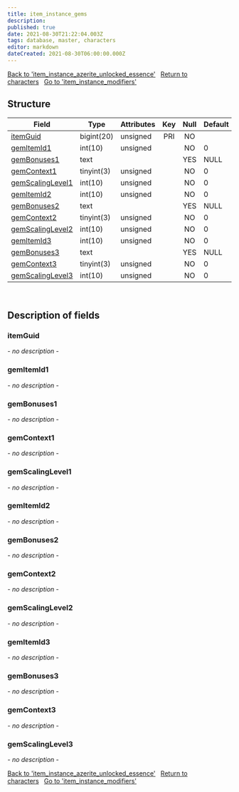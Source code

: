 ```yaml
---
title: item_instance_gems
description: 
published: true
date: 2021-08-30T21:22:04.003Z
tags: database, master, characters
editor: markdown
dateCreated: 2021-08-30T06:00:00.000Z
---
```


<a href="https://trinitycore.info/de/database/master/characters/item_instance_azerite_unlocked_essence" class="mt-5 v-btn v-btn--depressed v-btn--flat v-btn--outlined theme--light v-size--default darkblue--text text--lighten-3"><span class="v-btn__content"><i aria-hidden="true" class="v-icon notranslate v-icon--left mdi mdi-arrow-left theme--light"></i><span>Back to 'item_instance_azerite_unlocked_essence'</span></span></a>&nbsp;&nbsp;&nbsp;<a href="https://trinitycore.info/de/database/master/characters/home" class="mt-5 v-btn v-btn--depressed v-btn--flat v-btn--outlined theme--light v-size--default darkblue--text text--lighten-3"><span class="v-btn__content"><i aria-hidden="true" class="v-icon notranslate v-icon--left mdi mdi-home-outline theme--light"></i><span>Return to characters</span></span></a>&nbsp;&nbsp;&nbsp;<a href="https://trinitycore.info/de/database/master/characters/item_instance_modifiers" class="mt-5 v-btn v-btn--depressed v-btn--flat v-btn--outlined theme--light v-size--default darkblue--text text--lighten-3"><span class="v-btn__content"><span>Go to 'item_instance_modifiers'</span><i aria-hidden="true" class="v-icon notranslate v-icon--right mdi mdi-arrow-right theme--light"></i></span></a>

## Structure

| Field | Type | Attributes | Key | Null | Default | Extra | Comment |
| --- | --- | --- | :---: | :---: | --- | --- | --- |
| [itemGuid](#itemguid) | bigint(20) | unsigned | PRI | NO |  |  |  |
| [gemItemId1](#gemitemid1) | int(10) | unsigned |  | NO | 0 |  |  |
| [gemBonuses1](#gembonuses1) | text |  |  | YES | NULL |  |  |
| [gemContext1](#gemcontext1) | tinyint(3) | unsigned |  | NO | 0 |  |  |
| [gemScalingLevel1](#gemscalinglevel1) | int(10) | unsigned |  | NO | 0 |  |  |
| [gemItemId2](#gemitemid2) | int(10) | unsigned |  | NO | 0 |  |  |
| [gemBonuses2](#gembonuses2) | text |  |  | YES | NULL |  |  |
| [gemContext2](#gemcontext2) | tinyint(3) | unsigned |  | NO | 0 |  |  |
| [gemScalingLevel2](#gemscalinglevel2) | int(10) | unsigned |  | NO | 0 |  |  |
| [gemItemId3](#gemitemid3) | int(10) | unsigned |  | NO | 0 |  |  |
| [gemBonuses3](#gembonuses3) | text |  |  | YES | NULL |  |  |
| [gemContext3](#gemcontext3) | tinyint(3) | unsigned |  | NO | 0 |  |  |
| [gemScalingLevel3](#gemscalinglevel3) | int(10) | unsigned |  | NO | 0 |  |  |
&nbsp;
## Description of fields

### itemGuid
*- no description -*
&nbsp;

### gemItemId1
*- no description -*
&nbsp;

### gemBonuses1
*- no description -*
&nbsp;

### gemContext1
*- no description -*
&nbsp;

### gemScalingLevel1
*- no description -*
&nbsp;

### gemItemId2
*- no description -*
&nbsp;

### gemBonuses2
*- no description -*
&nbsp;

### gemContext2
*- no description -*
&nbsp;

### gemScalingLevel2
*- no description -*
&nbsp;

### gemItemId3
*- no description -*
&nbsp;

### gemBonuses3
*- no description -*
&nbsp;

### gemContext3
*- no description -*
&nbsp;

### gemScalingLevel3
*- no description -*
&nbsp;

<a href="https://trinitycore.info/de/database/master/characters/item_instance_azerite_unlocked_essence" class="mt-5 v-btn v-btn--depressed v-btn--flat v-btn--outlined theme--light v-size--default darkblue--text text--lighten-3"><span class="v-btn__content"><i aria-hidden="true" class="v-icon notranslate v-icon--left mdi mdi-arrow-left theme--light"></i><span>Back to 'item_instance_azerite_unlocked_essence'</span></span></a>&nbsp;&nbsp;&nbsp;<a href="https://trinitycore.info/de/database/master/characters/home" class="mt-5 v-btn v-btn--depressed v-btn--flat v-btn--outlined theme--light v-size--default darkblue--text text--lighten-3"><span class="v-btn__content"><i aria-hidden="true" class="v-icon notranslate v-icon--left mdi mdi-home-outline theme--light"></i><span>Return to characters</span></span></a>&nbsp;&nbsp;&nbsp;<a href="https://trinitycore.info/de/database/master/characters/item_instance_modifiers" class="mt-5 v-btn v-btn--depressed v-btn--flat v-btn--outlined theme--light v-size--default darkblue--text text--lighten-3"><span class="v-btn__content"><span>Go to 'item_instance_modifiers'</span><i aria-hidden="true" class="v-icon notranslate v-icon--right mdi mdi-arrow-right theme--light"></i></span></a>

